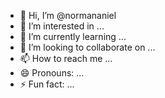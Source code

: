- 👋 Hi, I’m @normananiel
- 👀 I’m interested in ...
- 🌱 I’m currently learning ...
- 💞️ I’m looking to collaborate on ...
- 📫 How to reach me ...
- 😄 Pronouns: ...
- ⚡ Fun fact: ...

<!---
normananiel/normananiel is a ✨ special ✨ repository because its `README.md` (this file) appears on your GitHub profile.
You can click the Preview link to take a look at your changes.
--->
